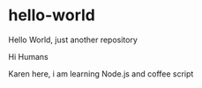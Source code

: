 # hello-world
Hello World, just another repository 

Hi Humans


Karen here, i am learning Node.js and coffee script
